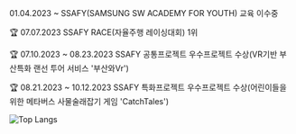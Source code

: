 01.04.2023 ~ SSAFY(SAMSUNG SW ACADEMY FOR YOUTH) 교육 이수중

🏆 07.07.2023 SSAFY RACE(자율주행 레이싱대회) 1위

🏆 07.10.2023 ~ 08.23.2023 SSAFY 공통프로젝트 우수프로젝트 수상(VR기반 부산특화 랜선 투어 서비스 '부산와Vr')

🏆 08.21.2023 ~ 10.12.2023 SSAFY 특화프로젝트 우수프로젝트 수상(어린이들을 위한 메타버스 사물술래잡기 게임 'CatchTales')

![Top Langs](https://github-readme-stats.vercel.app/api/top-langs/?username=niyamallo&layout=compact&theme=dark)

<!--
**niyamallo/niyamallo** is a ✨ _special_ ✨ repository because its `README.md` (this file) appears on your GitHub profile.

Here are some ideas to get you started:

- 🔭 I’m currently working on ...
- 🌱 I’m currently learning ...
- 👯 I’m looking to collaborate on ...
- 🤔 I’m looking for help with ...
- 💬 Ask me about ...
- 📫 How to reach me: ...
- 😄 Pronouns: ...
- ⚡ Fun fact: ...
-->
